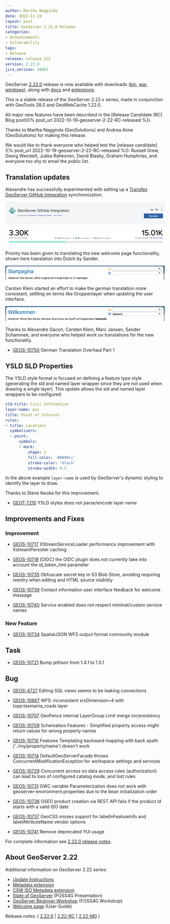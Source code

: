 ```yaml
---
author: Martha Nagginda
date: 2022-11-18
layout: post
title: GeoServer 2.22.0 Release
categories:
- Announcements
- Vulnerability
tags:
- Release
release: release_222
version: 2.22.0
jira_version: 16867
---
```


GeoServer [2.22.0](/release/2.22.0/) release is now available with downloads ([bin](https://sourceforge.net/projects/geoserver/files/GeoServer/2.22.0/geoserver-2.22.0-bin.zip/download), [war](https://sourceforge.net/projects/geoserver/files/GeoServer/2.22.0/geoserver-2.22.0-war.zip/download), [windows](https://sourceforge.net/projects/geoserver/files/GeoServer/2.22.0/GeoServer-2.22.0-winsetup.exe/download)), along with [docs](https://sourceforge.net/projects/geoserver/files/GeoServer/2.22.0/geoserver-2.22.0-htmldoc.zip/download) and [extensions](https://sourceforge.net/projects/geoserver/files/GeoServer/2.22.0/extensions/).

This is a stable release of the GeoServer 2.22.x series, made in conjunction with GeoTools 28.0 
and GeoWebCache 1.22.0.

All major new features have been described in the [Release Candidate (RC) Blog post]({% post_url 2022-10-19-geoserver-2-22-RC-released %}).

Thanks to Martha Nagginda (GeoSolutions) and Andrea Aime (GeoSolutions) for making this release.

We would like to thank everyone who helped test the [release candidate]({% post_url 2022-10-19-geoserver-2-22-RC-released %}): Russell Grew, Georg Weickelt, Jukka Rahkonen, David Blasby, Graham Humphries, and everyone too shy to email the public list.

## Translation updates

Alexandre has successfully experimented with setting up a [Transfex GeoServer GitHub Integration](https://www.transifex.com/GeoServer/geoserver-github-integration/) synchronization.

![translation](/img/posts/2.22/transifex_sync.png) <br/>

Priority has been given to translating the new welcome page functionality, shown here translation into Dutch by Sander.

![welcome nl](/img/posts/2.22/welcome-nl.png) <br/>

Carsten Klein started an effort to make the german translation more consistant, settling on terms like Gruppenlayer when updating the user interface.

![welcome nl](/img/posts/2.22/welcome-de.png) <br/>

Thanks to Alexandre Gacon, Carsten Klein, Marc Jansen, Sander Schaminee, and everyone who helped work on translations for the new functionality.

* [GEOS-10750](https://osgeo-org.atlassian.net/browse/GEOS-10750) German Translation Overhaul Part 1

## YSLD SLD Properties

The YSLD style format is focused on defining a feature type style (generating the sld and named layer wrapper since they are not used when drawing a single layer). This update allows the sld and named layer wrappers to be configured.

```yaml
sld-title: Civic Information
layer-name: poi
title: Point of Interest
rules:
- title: Locations
  symbolizers:
  - point:
      symbols:
      - mark:
          shape: x
          fill-color: '#0099cc'
          stroke-color: 'black'
          stroke-width: 0.5
```

In the above example ``layer-name`` is used by GeoServer's dynamic styling to identify the layer to draw.

Thanks to Steve Ikeoka for this improvement.

* [GEOT-7210](https://osgeo-org.atlassian.net/browse/GEOT-7210) YSLD styles does not parse/encode layer name

## Improvements and Fixes

### Improvement

* [GEOS-10717](https://osgeo-org.atlassian.net/browse/GEOS-10717) XStreamServiceLoader performance improvement with XstreamPersister caching

* [GEOS-10718](https://osgeo-org.atlassian.net/browse/GEOS-10718) \[OIDC\] the OIDC plugin does not currently take into account the id\_token\_hint parameter

* [GEOS-10735](https://osgeo-org.atlassian.net/browse/GEOS-10735) Obfuscate secret key in S3 Blob Store, avoiding requiring reentry when editing and HTML source visibility

* [GEOS-10739](https://osgeo-org.atlassian.net/browse/GEOS-10739) Contact information user interface feedback for welcome message

* [GEOS-10740](https://osgeo-org.atlassian.net/browse/GEOS-10740) Service enabled does not respect minimal/custom service names

### New Feature

* [GEOS-10734](https://osgeo-org.atlassian.net/browse/GEOS-10734) SpatialJSON WFS output format community module

## Task

* [GEOS-10721](https://osgeo-org.atlassian.net/browse/GEOS-10721) Bump jettison from 1.4.1 to 1.5.1

## Bug

* [GEOS-4727](https://osgeo-org.atlassian.net/browse/GEOS-4727) Editing SQL views seems to be leaking connections

* [GEOS-10667](https://osgeo-org.atlassian.net/browse/GEOS-10667) WFS: inconsistent srsDimension=4 with topp:tasmania\_roads layer

* [GEOS-10707](https://osgeo-org.atlassian.net/browse/GEOS-10707) GeoFence internal LayerGroup Limit merge inconsistency

* [GEOS-10709](https://osgeo-org.atlassian.net/browse/GEOS-10709) Schemaless Features - Simplified property access might return values for wrong property names

* [GEOS-10710](https://osgeo-org.atlassian.net/browse/GEOS-10710) Features Templating backward mapping with back xpath \('../my/property/name'\) doesn't work

* [GEOS-10714](https://osgeo-org.atlassian.net/browse/GEOS-10714) DefaultGeoServerFacade throws ConcurrentModificationException for workspace settings and services

* [GEOS-10729](https://osgeo-org.atlassian.net/browse/GEOS-10729) Concurrent access on data access rules \(authorization\) can lead to loss of configured catalog mode, and lost rules

* [GEOS-10731](https://osgeo-org.atlassian.net/browse/GEOS-10731) GWC variable Parameterization does not work with geoserver-environment.properties due to the bean initialization order

* [GEOS-10736](https://osgeo-org.atlassian.net/browse/GEOS-10736) OSEO product creation via REST API fails if the product id starts with a valid ISO date

* [GEOS-10737](https://osgeo-org.atlassian.net/browse/GEOS-10737) GeoCSS misses support for labelInFeatureInfo and labelAttributeName vendor options

* [GEOS-10741](https://osgeo-org.atlassian.net/browse/GEOS-10741) Remove deprecated YUI usage

For complete information see [2.22.0 release notes](https://github.com/geoserver/geoserver/releases/tag/2.22.0).

## About GeoServer 2.22

Additional information on GeoServer 2.22 series:

* [Update Instructions](https://docs.geoserver.org/latest/en/user/installation/upgrade.html)
* [Metadata extension](https://docs.geoserver.org/latest/en/user/extensions/metadata/index.html)
* [CSW ISO Metadata extension](https://docs.geoserver.org/latest/en/user/extensions/csw-iso/index.html)
* [State of GeoServer](https://docs.google.com/presentation/d/1mnOFSvYb8npVudvUR5MSjSTFHc6ZQ_bStafZrBV7LZ8/edit?usp=sharing) (FOSS4G Presentation)
* [GeoServer Beginner Workshop](https://docs.google.com/presentation/d/1fbPLN-1Cs95WK-IxDG1PxCEKyHwFbNBGNkkomxmLr0Y/edit?usp=sharing) (FOSS4G Workshop)
* [Welcome page](https://docs.geoserver.org/latest/en/user/webadmin/welcome.html) (User Guide)

Release notes:
( 
  [2.22.0](https://github.com/geoserver/geoserver/releases/tag/2.22.0) |
  [2.22-RC](https://github.com/geoserver/geoserver/releases/tag/2.22-RC)
| [2.22-M0](https://github.com/geoserver/geoserver/releases/tag/2.22-M0)
)

